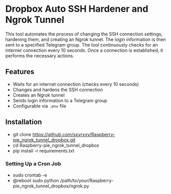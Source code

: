 # Dropbox Auto SSH Hardener and Ngrok Tunnel

This tool automates the process of changing the SSH connection settings, hardening them, and creating an Ngrok tunnel. The login information is then sent to a specified Telegram group. The tool continuously checks for an internet connection every 10 seconds. Once a connection is established, it performs the necessary actions.

## Features

- Waits for an internet connection (checks every 10 seconds)
- Changes and hardens the SSH connection
- Creates an Ngrok tunnel
- Sends login information to a Telegram group
- Configurable via `.env` file

## Installation

- git clone https://github.com/sxyrxyy/Raspberry-pie_ngrok_tunnel_dropbox.git
- cd Raspberry-pie_ngrok_tunnel_dropbox
- pip install -r requirements.txt

### Setting Up a Cron Job

- sudo crontab -e
- @reboot sudo python /path/to/your/Raspberry-pie_ngrok_tunnel_dropbox/ngrok.py

